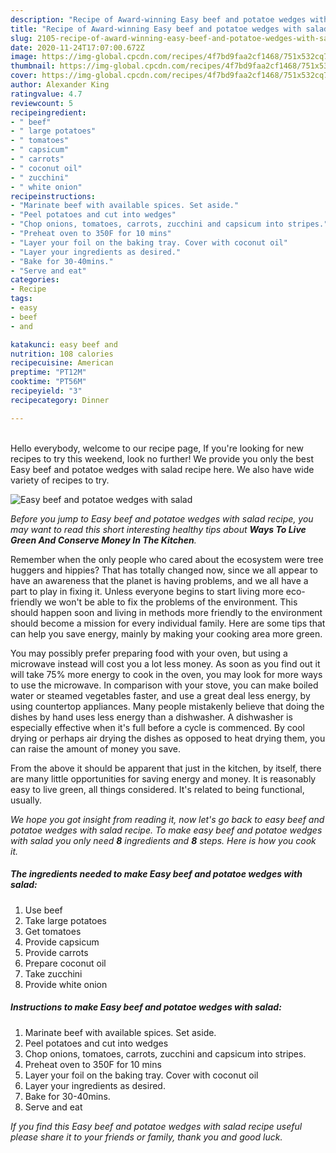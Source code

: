 ```yaml
---
description: "Recipe of Award-winning Easy beef and potatoe wedges with salad"
title: "Recipe of Award-winning Easy beef and potatoe wedges with salad"
slug: 2105-recipe-of-award-winning-easy-beef-and-potatoe-wedges-with-salad
date: 2020-11-24T17:07:00.672Z
image: https://img-global.cpcdn.com/recipes/4f7bd9faa2cf1468/751x532cq70/easy-beef-and-potatoe-wedges-with-salad-recipe-main-photo.jpg
thumbnail: https://img-global.cpcdn.com/recipes/4f7bd9faa2cf1468/751x532cq70/easy-beef-and-potatoe-wedges-with-salad-recipe-main-photo.jpg
cover: https://img-global.cpcdn.com/recipes/4f7bd9faa2cf1468/751x532cq70/easy-beef-and-potatoe-wedges-with-salad-recipe-main-photo.jpg
author: Alexander King
ratingvalue: 4.7
reviewcount: 5
recipeingredient:
- " beef"
- " large potatoes"
- " tomatoes"
- " capsicum"
- " carrots"
- " coconut oil"
- " zucchini"
- " white onion"
recipeinstructions:
- "Marinate beef with available spices. Set aside."
- "Peel potatoes and cut into wedges"
- "Chop onions, tomatoes, carrots, zucchini and capsicum into stripes."
- "Preheat oven to 350F for 10 mins"
- "Layer your foil on the baking tray. Cover with coconut oil"
- "Layer your ingredients as desired."
- "Bake for 30-40mins."
- "Serve and eat"
categories:
- Recipe
tags:
- easy
- beef
- and

katakunci: easy beef and 
nutrition: 108 calories
recipecuisine: American
preptime: "PT12M"
cooktime: "PT56M"
recipeyield: "3"
recipecategory: Dinner

---
```

<br>
Hello everybody, welcome to our recipe page, If you're looking for new recipes to try this weekend, look no further! We provide you only the best Easy beef and potatoe wedges with salad recipe here. We also have wide variety of recipes to try.
<br>


![Easy beef and potatoe wedges with salad](https://img-global.cpcdn.com/recipes/4f7bd9faa2cf1468/751x532cq70/easy-beef-and-potatoe-wedges-with-salad-recipe-main-photo.jpg)

<i>Before you jump to Easy beef and potatoe wedges with salad recipe, you may want to read this short interesting healthy tips about 
<strong>Ways To Live Green And Conserve Money In The Kitchen</strong>.</i>
</br>

Remember when the only people who cared about the ecosystem were tree huggers and hippies? That has totally changed now, since we all appear to have an awareness that the planet is having problems, and we all have a part to play in fixing it. Unless everyone begins to start living more eco-friendly we won't be able to fix the problems of the environment. This should happen soon and living in methods more friendly to the environment should become a mission for every individual family. Here are some tips that can help you save energy, mainly by making your cooking area more green.

You may possibly prefer preparing food with your oven, but using a microwave instead will cost you a lot less money. As soon as you find out it will take 75% more energy to cook in the oven, you may look for more ways to use the microwave. In comparison with your stove, you can make boiled water or steamed vegetables faster, and use a great deal less energy, by using countertop appliances. Many people mistakenly believe that doing the dishes by hand uses less energy than a dishwasher. A dishwasher is especially effective when it's full before a cycle is commenced. By cool drying or perhaps air drying the dishes as opposed to heat drying them, you can raise the amount of money you save.

From the above it should be apparent that just in the kitchen, by itself, there are many little opportunities for saving energy and money. It is reasonably easy to live green, all things considered. It's related to being functional, usually.


<i>We hope you got insight from reading it, now let's go back to easy beef and potatoe wedges with salad recipe. To make easy beef and potatoe wedges with salad you only need <strong>8</strong> ingredients and <strong>8</strong> steps. Here is how you cook it.
</i>

##### The ingredients needed to make Easy beef and potatoe wedges with salad:

1. Use  beef
1. Take  large potatoes
1. Get  tomatoes
1. Provide  capsicum
1. Provide  carrots
1. Prepare  coconut oil
1. Take  zucchini
1. Provide  white onion


##### Instructions to make Easy beef and potatoe wedges with salad:

1. Marinate beef with available spices. Set aside.
1. Peel potatoes and cut into wedges
1. Chop onions, tomatoes, carrots, zucchini and capsicum into stripes.
1. Preheat oven to 350F for 10 mins
1. Layer your foil on the baking tray. Cover with coconut oil
1. Layer your ingredients as desired.
1. Bake for 30-40mins.
1. Serve and eat


<i>If you find this Easy beef and potatoe wedges with salad recipe useful please share it to your friends or family, thank you and good luck.</i>
